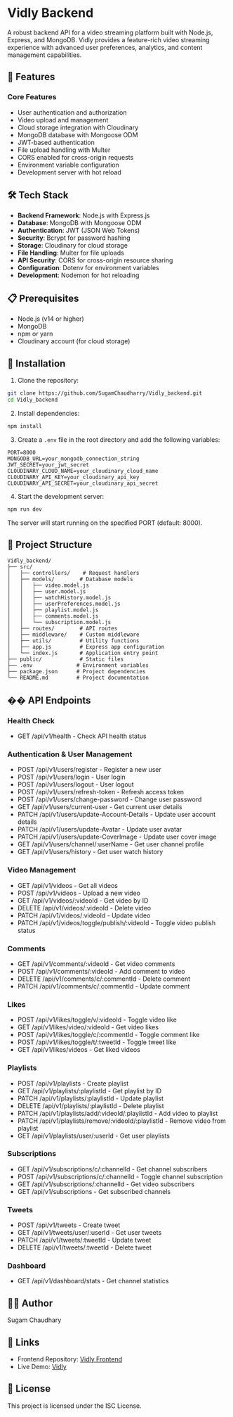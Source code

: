 # Vidly Backend

A robust backend API for a video streaming platform built with Node.js, Express, and MongoDB. Vidly provides a feature-rich video streaming experience with advanced user preferences, analytics, and content management capabilities.

## 🚀 Features

### Core Features
- User authentication and authorization
- Video upload and management
- Cloud storage integration with Cloudinary
- MongoDB database with Mongoose ODM
- JWT-based authentication
- File upload handling with Multer
- CORS enabled for cross-origin requests
- Environment variable configuration
- Development server with hot reload

## 🛠️ Tech Stack

- **Backend Framework**: Node.js with Express.js
- **Database**: MongoDB with Mongoose ODM
- **Authentication**: JWT (JSON Web Tokens)
- **Security**: Bcrypt for password hashing
- **Storage**: Cloudinary for cloud storage
- **File Handling**: Multer for file uploads
- **API Security**: CORS for cross-origin resource sharing
- **Configuration**: Dotenv for environment variables
- **Development**: Nodemon for hot reloading

## 📋 Prerequisites

- Node.js (v14 or higher)
- MongoDB
- npm or yarn
- Cloudinary account (for cloud storage)

## 🔧 Installation

1. Clone the repository:
```bash
git clone https://github.com/SugamChaudharry/Vidly_backend.git
cd Vidly_backend
```

2. Install dependencies:
```bash
npm install
```

3. Create a `.env` file in the root directory and add the following variables:
```env
PORT=8000
MONGODB_URL=your_mongodb_connection_string
JWT_SECRET=your_jwt_secret
CLOUDINARY_CLOUD_NAME=your_cloudinary_cloud_name
CLOUDINARY_API_KEY=your_cloudinary_api_key
CLOUDINARY_API_SECRET=your_cloudinary_api_secret
```

4. Start the development server:
```bash
npm run dev
```

The server will start running on the specified PORT (default: 8000).

## 📁 Project Structure

```
Vidly_backend/
├── src/
│   ├── controllers/    # Request handlers
│   ├── models/        # Database models
│   │   ├── video.model.js
│   │   ├── user.model.js
│   │   ├── watchHistory.model.js
│   │   ├── userPreferences.model.js
│   │   ├── playlist.model.js
│   │   ├── comments.model.js
│   │   └── subscription.model.js
│   ├── routes/        # API routes
│   ├── middleware/    # Custom middleware
│   ├── utils/         # Utility functions
│   ├── app.js         # Express app configuration
│   └── index.js       # Application entry point
├── public/            # Static files
├── .env              # Environment variables
├── package.json      # Project dependencies
└── README.md         # Project documentation
```

## �� API Endpoints

### Health Check
- GET /api/v1/health - Check API health status

### Authentication & User Management
- POST /api/v1/users/register - Register a new user
- POST /api/v1/users/login - User login
- POST /api/v1/users/logout - User logout
- POST /api/v1/users/refresh-token - Refresh access token
- POST /api/v1/users/change-password - Change user password
- GET /api/v1/users/current-user - Get current user details
- PATCH /api/v1/users/update-Account-Details - Update user account details
- PATCH /api/v1/users/update-Avatar - Update user avatar
- PATCH /api/v1/users/update-CoverImage - Update user cover image
- GET /api/v1/users/channel/:userName - Get user channel profile
- GET /api/v1/users/history - Get user watch history

### Video Management
- GET /api/v1/videos - Get all videos
- POST /api/v1/videos - Upload a new video
- GET /api/v1/videos/:videoId - Get video by ID
- DELETE /api/v1/videos/:videoId - Delete video
- PATCH /api/v1/videos/:videoId - Update video
- PATCH /api/v1/videos/toggle/publish/:videoId - Toggle video publish status

### Comments
- GET /api/v1/comments/:videoId - Get video comments
- POST /api/v1/comments/:videoId - Add comment to video
- DELETE /api/v1/comments/c/:commentId - Delete comment
- PATCH /api/v1/comments/c/:commentId - Update comment

### Likes
- POST /api/v1/likes/toggle/v/:videoId - Toggle video like
- GET /api/v1/likes/video/:videoId - Get video likes
- POST /api/v1/likes/toggle/c/:commentId - Toggle comment like
- POST /api/v1/likes/toggle/t/:tweetId - Toggle tweet like
- GET /api/v1/likes/videos - Get liked videos

### Playlists
- POST /api/v1/playlists - Create playlist
- GET /api/v1/playlists/:playlistId - Get playlist by ID
- PATCH /api/v1/playlists/:playlistId - Update playlist
- DELETE /api/v1/playlists/:playlistId - Delete playlist
- PATCH /api/v1/playlists/add/:videoId/:playlistId - Add video to playlist
- PATCH /api/v1/playlists/remove/:videoId/:playlistId - Remove video from playlist
- GET /api/v1/playlists/user/:userId - Get user playlists

### Subscriptions
- GET /api/v1/subscriptions/c/:channelId - Get channel subscribers
- POST /api/v1/subscriptions/c/:channelId - Toggle channel subscription
- GET /api/v1/subscriptions/:channelId - Get video subscribers
- GET /api/v1/subscriptions - Get subscribed channels

### Tweets
- POST /api/v1/tweets - Create tweet
- GET /api/v1/tweets/user/:userId - Get user tweets
- PATCH /api/v1/tweets/:tweetId - Update tweet
- DELETE /api/v1/tweets/:tweetId - Delete tweet

### Dashboard
- GET /api/v1/dashboard/stats - Get channel statistics

## 👨‍💻 Author

Sugam Chaudhary

## 🔗 Links

- Frontend Repository: [Vidly Frontend](https://github.com/SugamChaudharry/Vidly)
- Live Demo: [Vidly](https://vidly.sugamwtw.tech/)

## 📝 License

This project is licensed under the ISC License.
